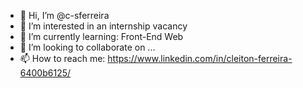 - 👋 Hi, I’m @c-sferreira
- 👀 I’m interested in an internship vacancy
- 🌱 I’m currently learning: Front-End Web
- 💞️ I’m looking to collaborate on ...
- 📫 How to reach me: https://www.linkedin.com/in/cleiton-ferreira-6400b6125/

<!---
c-sferreira/c-sferreira is a ✨ special ✨ repository because its `README.md` (this file) appears on your GitHub profile.
You can click the Preview link to take a look at your changes.
--->

